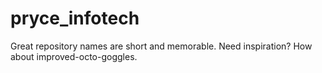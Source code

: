 # pryce_infotech
Great repository names are short and memorable. Need inspiration? How about improved-octo-goggles.
